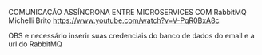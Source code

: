 COMUNICAÇÃO ASSÍNCRONA ENTRE MICROSERVICES COM RabbitMQ
Michelli Brito
https://www.youtube.com/watch?v=V-PqR0BxA8c


OBS  e necessário inserir suas credenciais do banco de dados  do email e a url do RabbitMQ 
